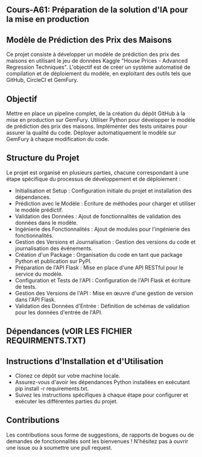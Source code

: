 ## Cours-A61: Préparation de la solution d'IA pour la mise en production

## Modèle de Prédiction des Prix des Maisons
Ce projet consiste à développer un modèle de prédiction des prix des maisons en utilisant le jeu de données Kaggle "House Prices - Advanced Regression Techniques". L'objectif est de créer un système automatisé de compilation et de déploiement du modèle, en exploitant des outils tels que GitHub, CircleCI et GemFury.

## Objectif
Mettre en place un pipeline complet, de la création du dépôt GitHub à la mise en production sur GemFury.
Utiliser Python pour développer le modèle de prédiction des prix des maisons.
Implémenter des tests unitaires pour assurer la qualité du code.
Déployer automatiquement le modèle sur GemFury à chaque modification du code.

## Structure du Projet
Le projet est organisé en plusieurs parties, chacune correspondant à une étape spécifique du processus de développement et de déploiement :
- Initialisation et Setup : Configuration initiale du projet et installation des dépendances.
- Prédiction avec le Modèle : Écriture de méthodes pour charger et utiliser le modèle prédictif.
- Validation des Données : Ajout de fonctionnalités de validation des données dans le modèle.
- Ingénierie des Fonctionnalités : Ajout de modules pour l'ingénierie des fonctionnalités.
- Gestion des Versions et Journalisation : Gestion des versions du code et journalisation des événements.
- Création d'un Package : Organisation du code en tant que package Python et publication sur PyPI.
- Préparation de l'API Flask : Mise en place d'une API RESTful pour le service du modèle.
- Configuration et Tests de l'API : Configuration de l'API Flask et écriture de tests.
- Gestion des Versions de l'API : Mise en œuvre d'une gestion de version dans l'API Flask.
- Validation des Données d'Entrée : Définition de schémas de validation pour les données d'entrée de l'API.

## Dépendances (vOIR LES FICHIER REQUIRMENTS.TXT)

## Instructions d'Installation et d'Utilisation
- Clonez ce dépôt sur votre machine locale.
- Assurez-vous d'avoir les dépendances Python installées en exécutant pip install -r requirements.txt.
- Suivez les instructions spécifiques à chaque étape pour configurer et exécuter les différentes parties du projet.

## Contributions
Les contributions sous forme de suggestions, de rapports de bogues ou de demandes de fonctionnalités sont les bienvenues ! N'hésitez pas à ouvrir une issue ou à soumettre une pull request.
